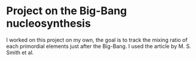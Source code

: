 # Project on the Big-Bang nucleosynthesis

I worked on this project on my own, the goal is to track the mixing ratio of each
primordial elements just after the Big-Bang. I used the article by M. S. Smith et al. 
